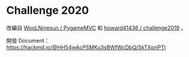 # Challenge 2020

改編自 [WooLNinesun / PygameMVC](https://github.com/WooLNinesun/PygameMVC) 和 [howard41436 / challenge2019](https://github.com/howard41436/challenge2019) 。

開發 Document： https://hackmd.io/@HH54wAcPSMKu3sBWfWcDbQ/SkTXpnPTI
